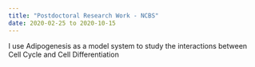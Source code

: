 ```yaml
---
title: "Postdoctoral Research Work - NCBS"
date: 2020-02-25 to 2020-10-15 
---
```

I use Adipogenesis as a model system to study the interactions between Cell Cycle and Cell Differentiation
